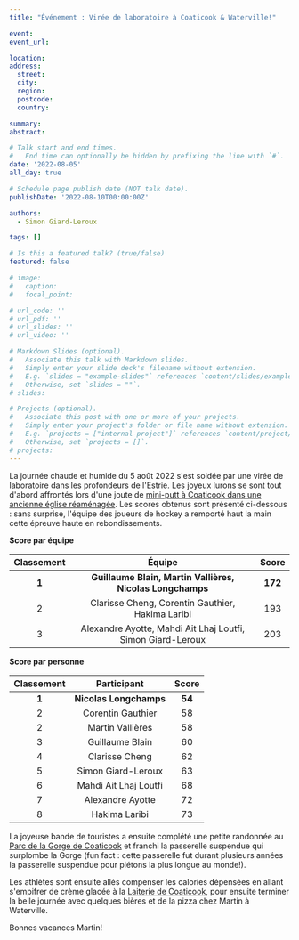 ```yaml
---
title: "Événement : Virée de laboratoire à Coaticook & Waterville!"

event: 
event_url: 

location: 
address:
  street: 
  city: 
  region: 
  postcode: 
  country: 

summary: 
abstract:

# Talk start and end times.
#   End time can optionally be hidden by prefixing the line with `#`.
date: '2022-08-05'
all_day: true

# Schedule page publish date (NOT talk date).
publishDate: '2022-08-10T00:00:00Z'

authors: 
  - Simon Giard-Leroux

tags: []

# Is this a featured talk? (true/false)
featured: false

# image:
#   caption: 
#   focal_point: 

# url_code: ''
# url_pdf: ''
# url_slides: ''
# url_video: ''

# Markdown Slides (optional).
#   Associate this talk with Markdown slides.
#   Simply enter your slide deck's filename without extension.
#   E.g. `slides = "example-slides"` references `content/slides/example-slides.md`.
#   Otherwise, set `slides = ""`.
# slides:

# Projects (optional).
#   Associate this post with one or more of your projects.
#   Simply enter your project's folder or file name without extension.
#   E.g. `projects = ["internal-project"]` references `content/project/deep-learning/index.md`.
#   Otherwise, set `projects = []`.
# projects:
---
```


La journée chaude et humide du 5 août 2022 s'est soldée par une virée de laboratoire dans les profondeurs de l'Estrie.
Les joyeux lurons se sont tout d'abord affrontés lors d'une joute de [mini-putt à Coaticook dans une ancienne église
réaménagée](https://glogolfaventures.com/). Les scores obtenus sont présenté ci-dessous : sans surprise, 
l'équipe des joueurs de hockey a remporté haut la main cette épreuve haute en rebondissements.

**Score par équipe**

| **Classement** | **Équipe** | **Score** |
|:---:|:---:|:---:|
| **1** | **Guillaume Blain, Martin Vallières, Nicolas Longchamps** | **172** |
| 2 | Clarisse Cheng, Corentin Gauthier, Hakima Laribi | 193 |
| 3 | Alexandre Ayotte, Mahdi Ait Lhaj Loutfi, Simon Giard-Leroux | 203 |

**Score par personne**

| **Classement** | **Participant** | **Score** |
|:---:|:---:|:---:|
| **1** | **Nicolas Longchamps** | **54** |
| 2 | Corentin Gauthier | 58 |
| 2 | Martin Vallières | 58 |
| 3 | Guillaume Blain | 60 |
| 4 | Clarisse Cheng | 62 |
| 5 | Simon Giard-Leroux | 63 |
| 6 | Mahdi Ait Lhaj Loutfi | 68 |
| 7 | Alexandre Ayotte | 72 |
| 8 | Hakima Laribi | 73 |

La joyeuse bande de touristes a ensuite complété une petite randonnée au 
[Parc de la Gorge de Coaticook](https://gorgedecoaticook.qc.ca/) et franchi la passerelle suspendue qui surplombe la 
Gorge (fun fact : cette passerelle fut durant plusieurs années la passerelle suspendue pour piétons la plus longue 
au monde!).

Les athlètes sont ensuite allés compenser les calories dépensées en allant s'empifrer de crème glacée à la
[Laiterie de Coaticook](http://laiteriedecoaticook.com/), pour ensuite terminer la belle journée avec quelques
bières et de la pizza chez Martin à Waterville.

Bonnes vacances Martin!
